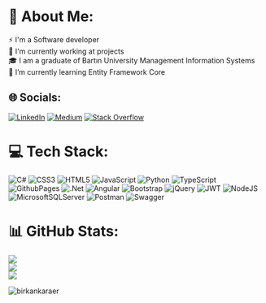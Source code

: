 # 💫 About Me:
⚡ I'm a Software developer<br>🔭 I'm currently working at projects<br>🎓 I am a graduate of Bartın University Management Information Systems<br>🌱 I’m currently learning Entity Framework Core


## 🌐 Socials:
[![LinkedIn](https://img.shields.io/badge/LinkedIn-%230077B5.svg?logo=linkedin&logoColor=white)](https://linkedin.com/in/mustafabirkankaraer) [![Medium](https://img.shields.io/badge/Medium-12100E?logo=medium&logoColor=white)](https://medium.com/@birkankaraer) [![Stack Overflow](https://img.shields.io/badge/-Stackoverflow-FE7A16?logo=stack-overflow&logoColor=white)](https://stackoverflow.com/users/22879208) 

# 💻 Tech Stack:
![C#](https://img.shields.io/badge/c%23-%23239120.svg?style=for-the-badge&logo=c-sharp&logoColor=white) ![CSS3](https://img.shields.io/badge/css3-%231572B6.svg?style=for-the-badge&logo=css3&logoColor=white) ![HTML5](https://img.shields.io/badge/html5-%23E34F26.svg?style=for-the-badge&logo=html5&logoColor=white) ![JavaScript](https://img.shields.io/badge/javascript-%23323330.svg?style=for-the-badge&logo=javascript&logoColor=%23F7DF1E) ![Python](https://img.shields.io/badge/python-3670A0?style=for-the-badge&logo=python&logoColor=ffdd54) ![TypeScript](https://img.shields.io/badge/typescript-%23007ACC.svg?style=for-the-badge&logo=typescript&logoColor=white) ![GithubPages](https://img.shields.io/badge/github%20pages-121013?style=for-the-badge&logo=github&logoColor=white) ![.Net](https://img.shields.io/badge/.NET-5C2D91?style=for-the-badge&logo=.net&logoColor=white) ![Angular](https://img.shields.io/badge/angular-%23DD0031.svg?style=for-the-badge&logo=angular&logoColor=white) ![Bootstrap](https://img.shields.io/badge/bootstrap-%238511FA.svg?style=for-the-badge&logo=bootstrap&logoColor=white) ![jQuery](https://img.shields.io/badge/jquery-%230769AD.svg?style=for-the-badge&logo=jquery&logoColor=white) ![JWT](https://img.shields.io/badge/JWT-black?style=for-the-badge&logo=JSON%20web%20tokens) ![NodeJS](https://img.shields.io/badge/node.js-6DA55F?style=for-the-badge&logo=node.js&logoColor=white) ![MicrosoftSQLServer](https://img.shields.io/badge/Microsoft%20SQL%20Server-CC2927?style=for-the-badge&logo=microsoft%20sql%20server&logoColor=white) ![Postman](https://img.shields.io/badge/Postman-FF6C37?style=for-the-badge&logo=postman&logoColor=white) ![Swagger](https://img.shields.io/badge/-Swagger-%23Clojure?style=for-the-badge&logo=swagger&logoColor=white)
# 📊 GitHub Stats:
![](https://github-readme-stats.vercel.app/api?username=birkankaraer&theme=swift&hide_border=false&include_all_commits=false&count_private=false)<br/>
![](https://github-readme-streak-stats.herokuapp.com/?user=birkankaraer&theme=swift&hide_border=false)<br/>
![](https://github-readme-stats.vercel.app/api/top-langs/?username=birkankaraer&theme=swift&hide_border=false&include_all_commits=false&count_private=false&layout=compact)

<p align="left"> <img src="https://komarev.com/ghpvc/?username=birkankaraer&label=Profile%20views&color=0e75b6&style=flat" alt="birkankaraer" /> </p>
